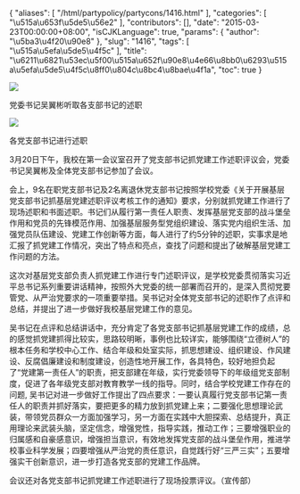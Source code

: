 {
    "aliases": [
        "/html/partypolicy/partycons/1416.html"
    ],
    "categories": [
        "\u515a\u653f\u5de5\u56e2"
    ],
    "contributors": [],
    "date": "2015-03-23T00:00:00+08:00",
    "isCJKLanguage": true,
    "params": {
        "author": "\u5ba3\u4f20\u90e8"
    },
    "slug": "1416",
    "tags": [
        "\u515a\u5efa\u5de5\u4f5c"
    ],
    "title": "\u6211\u6821\u53ec\u5f00\u515a\u652f\u90e8\u4e66\u8bb0\u6293\u515a\u5efa\u5de5\u4f5c\u8ff0\u804c\u8bc4\u8bae\u4f1a",
    "toc": true
}

![](https://cdn.tfls.online/mirror/full/b52ec5f30fbb10f4a1909659243d63cbe2d233d0.jpg)




党委书记吴翼彬听取各支部书记的述职




![](https://cdn.tfls.online/mirror/full/c4c86e262a7275bd6d0cc9c2d535249b4eaf69ce.jpg)




各党支部书记进行述职




3月20日下午，我校在第一会议室召开了党支部书记抓党建工作述职评议会，党委书记吴翼彬及全体党支部书记参加了会议。




会上，9名在职党支部书记及2名离退休党支部书记按照学校党委《关于开展基层党支部书记抓基层党建述职评议考核工作的通知》要求，分别就抓党建工作进行了现场述职和书面述职。书记们从履行第一责任人职责、发挥基层党支部的战斗堡垒作用和党员的先锋模范作用、加强基层服务型党组织建设、落实党内组织生活、加强党员队伍建设、党建工作创新等方面，每人进行了约5分钟的述职，实事求是地汇报了抓党建工作情况，突出了特点和亮点，查找了问题和提出了破解基层党建工作问题的方法。




这次对基层党支部负责人抓党建工作进行专门述职评议，是学校党委贯彻落实习近平总书记系列重要讲话精神，按照外大党委的统一部署而召开的，是深入贯彻党要管党、从严治党要求的一项重要举措。吴书记对全体党支部书记的述职作了点评和总结，并提出了进一步做好我校基层党建工作的意见。




吴书记在点评和总结讲话中，充分肯定了各党支部书记抓基层党建工作的成绩，总的感觉抓党建抓得比较实，思路较明晰，事例也比较详实，能够围绕“立德树人”的根本任务和学校中心工作、结合年级和处室实际，抓思想建设、组织建设、作风建设、反腐倡廉建设和制度建设，创造性地开展工作，各具特色，较好地担负起了“党建第一责任人”的职责，把支部建在年级，实行党委领导下的年级组党支部制度，促进了各年级党支部对教育教学一线的指导。同时，结合学校党建工作存在的问题, 吴书记对进一步做好工作提出了四点要求：一要认真履行党支部书记第一责任人的职责并抓好落实，要把更多的精力放到抓党建上来；二要强化思想理论武装，带领党员群众一方面加强学习，另一方面在实践中大胆探索、总结提升，真正用理论来武装头脑，坚定信念，增强党性，指导实践，推动工作；三要增强职业的归属感和自豪感意识，增强担当意识，有效地发挥党支部的战斗堡垒作用，推进学校事业科学发展；四要增强从严治党的责任意识，自觉践行好“三严三实”；五要增强实干创新意识，进一步打造各党支部的党建工作品牌。




会议还对各党支部书记抓党建工作述职进行了现场投票评议。（宣传部）




  




